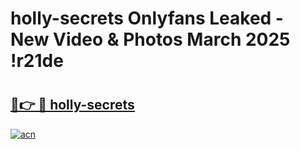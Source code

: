 # holly-secrets Onlyfans Leaked - New Video & Photos March 2025 !r21de

# <h2><a href="https://lmcozw.iuczelnia.edu.pl?title=holly-secrets&ref=r21de">🔗👉 🔴 holly-secrets</a></h2>

[![acn](https://github.com/user-attachments/assets/0f9c940e-d8b0-45ae-aac7-cd30a18b3e1c)](https://lmcozw.iuczelnia.edu.pl?title=holly-secrets&ref=r21de)

